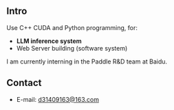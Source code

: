 ## Intro
Use C++ CUDA and Python programming, for:

+ **LLM inference system**
+ Web Server building (software system)

I am currently interning in the Paddle R&D team at Baidu.

## Contact
- E-mail: d31409163@163.com
